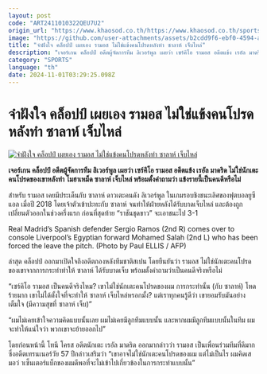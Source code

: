 ```yaml
---
layout: post
code: "ART2411010322QEU7U2"
origin_url: "https://www.khaosod.co.th/https://www.khaosod.co.th/sports/news_9485590"
image: "https://github.com/user-attachments/assets/b2cdd9f6-ebf0-4594-a7cc-705d379ae4c8"
title: "จำฝังใจ คล็อปป์ เผยเอง รามอส ไม่ใช่แข้งคนโปรดหลังทำ ซาลาห์ เจ็บไหล่"
description: "เจอร์เกน คล็อปป์ อดีตผู้จัดการทีม ลิเวอร์พูล เผยว่า เซร์คิโอ รามอส อดีตแข้ง เรอัล มาดริด ไม่ใช่นักเตะคนโปรดของเขาหลังทำ โมฮาเหม็ด ซาลาห์ เจ็บไหล่ พร้อมตั้งคำถามว่า แข้งรายนี้เป็นคนดีหรือไม่"
category: "SPORTS"
language: "th"
date: 2024-11-01T03:29:25.098Z
---
```


# จำฝังใจ คล็อปป์ เผยเอง รามอส ไม่ใช่แข้งคนโปรดหลังทำ ซาลาห์ เจ็บไหล่

[![จำฝังใจ คล็อปป์ เผยเอง รามอส ไม่ใช่แข้งคนโปรดหลังทำ ซาลาห์ เจ็บไหล่](https://www.khaosod.co.th/wpapp/uploads/2024/11/klopp-ramos-8785.jpg "จำฝังใจ คล็อปป์ เผยเอง รามอส ไม่ใช่แข้งคนโปรดหลังทำ ซาลาห์ เจ็บไหล่")](https://www.khaosod.co.th/wpapp/uploads/2024/11/klopp-ramos-8785.jpg)

**เจอร์เกน คล็อปป์ อดีตผู้จัดการทีม ลิเวอร์พูล เผยว่า เซร์คิโอ รามอส อดีตแข้ง เรอัล มาดริด ไม่ใช่นักเตะคนโปรดของเขาหลังทำ โมฮาเหม็ด ซาลาห์ เจ็บไหล่ พร้อมตั้งคำถามว่า แข้งรายนี้เป็นคนดีหรือไม่**

สำหรับ รามอส เคยมีประเด็นกับ ซาลาห์ ดาวเตะคนดัง ลิเวอร์พูล ในเกมรอบชิงชนะเลิศของฟุตบอลยูซีแอล เมื่อปี 2018 โดยเจ้าตัวเข้าปะทะกับ ซาลาห์ จนทำให้ฝ่ายหลังได้รับบาดเจ็บไหล่ และต้องถูกเปลี่ยนตัวออกในช่วงครึ่งแรก ก่อนที่สุดท้าย “ราชันชุดขาว” จะเอาชนะไป 3-1

Real Madrid’s Spanish defender Sergio Ramos (2nd R) comes over to console Liverpool’s Egyptian forward Mohamed Salah (2nd L) who has been forced the leave the pitch. (Photo by Paul ELLIS / AFP)



ล่าสุด คล็อปป์ ออกมาเปิดใจถึงอดีตกองหลังทีมชาติสเปน โดยยืนยันว่า รามอส ไม่ใช่นักเตะคนโปรดของเขาจากการกระทำทำให้ ซาลาห์ ได้รับบาดเจ็บ พร้อมตั้งคำถามว่าเป็นคนดีจริงหรือไม่

“เซร์คิโอ รามอส เป็นคนดีจริงไหม? เขาไม่ใช่นักเตะคนโปรดของผม การกระทำนั้น (กับ ซาลาห์) โหดร้ายมาก เขาไม่ได้ตั้งใจที่จะทำให้ ซาลาห์ เจ็บไหล่หรอกมั้ง? แต่เราทุกคนรู้ดีว่า เขายอมรับมันอย่างเต็มใจ (มีความสุขที่ ซาลาห์ เจ็บ)”

“ผมไม่เคยเข้าใจความคิดแบบนั้นเลย ผมไม่เคยมีลูกทีมแบบนั้น และหากผมมีลูกทีมแบบนั้นในทีม ผมจะทำให้แน่ใจว่า พวกเขาจะย้ายออกไป”

โดยก่อนหน้านี้ โทนี โครส อดีตนักเตะ เรอัล มาดริด ออกมากล่าวว่า รามอส เป็นเพื่อนร่วมทีมที่ดีมากซึ่งอดีตเทรนเนอร์วัย 57 ปีกล่าวเสริมว่า “เขาอาจไม่ใช่นักเตะคนโปรดของผม แต่ไม่เป็นไร ผมคิดเสมอว่ าเซ็นเตอร์แบ็กของผมดีพอที่จะไม่เข้าไปเกี่ยวข้องในการกระทำแบบนั้น”